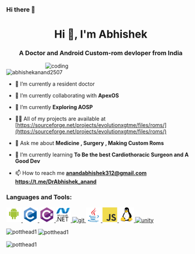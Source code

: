 ### Hi there 👋

<h1 align="center">Hi 👋, I'm Abhishek</h1>
<h3 align="center">A Doctor and Android Custom-rom devloper from India</h3>
<img align= "right" alt= "coding" width=400 src="https://media0.giphy.com/media/qgQUggAC3Pfv687qPC/giphy.gif">

<p align="left"> <img src="https://komarev.com/ghpvc/?username=abhishekanand2507&label=Profile%20views&color=0e75b6&style=flat" alt="abhishekanand2507" /> </p>

- 🔭 I’m currently a resident doctor 

- 👯 I’m currently collaborating with  **ApexOS**

- 🤝 I’m currently **Exploring AOSP**

- 👨‍💻 All of my projects are available at [https://sourceforge.net/projects/evolutionxgtme/files/roms/](https://sourceforge.net/projects/evolutionxgtme/files/roms/)

- 💬 Ask me about **Medicine , Surgery , Making Custom Roms**

- 🌱 I’m currently learning **To Be the best Cardiothoracic Surgeon and A Good Dev**

- 📫 How to reach me **anandabhishek312@gmail.com https://t.me/DrAbhishek_anand**


<h3 align="left">Languages and Tools:</h3>
<p align="left"> <a href="https://developer.android.com" target="_blank" rel="noreferrer"> <img src="https://raw.githubusercontent.com/devicons/devicon/master/icons/android/android-original-wordmark.svg" alt="android" width="40" height="40"/> </a> <a href="https://www.cprogramming.com/" target="_blank" rel="noreferrer"> <img src="https://raw.githubusercontent.com/devicons/devicon/master/icons/c/c-original.svg" alt="c" width="40" height="40"/> </a> <a href="https://www.w3schools.com/cs/" target="_blank" rel="noreferrer"> <img src="https://raw.githubusercontent.com/devicons/devicon/master/icons/csharp/csharp-original.svg" alt="csharp" width="40" height="40"/> </a> <a href="https://dotnet.microsoft.com/" target="_blank" rel="noreferrer"> <img src="https://raw.githubusercontent.com/devicons/devicon/master/icons/dot-net/dot-net-original-wordmark.svg" alt="dotnet" width="40" height="40"/> </a> <a href="https://git-scm.com/" target="_blank" rel="noreferrer"> <img src="https://www.vectorlogo.zone/logos/git-scm/git-scm-icon.svg" alt="git" width="40" height="40"/> </a> <a href="https://www.java.com" target="_blank" rel="noreferrer"> <img src="https://raw.githubusercontent.com/devicons/devicon/master/icons/java/java-original.svg" alt="java" width="40" height="40"/> </a> <a href="https://developer.mozilla.org/en-US/docs/Web/JavaScript" target="_blank" rel="noreferrer"> <img src="https://raw.githubusercontent.com/devicons/devicon/master/icons/javascript/javascript-original.svg" alt="javascript" width="40" height="40"/> </a> <a href="https://www.linux.org/" target="_blank" rel="noreferrer"> <img src="https://raw.githubusercontent.com/devicons/devicon/master/icons/linux/linux-original.svg" alt="linux" width="40" height="40"/> </a> <a href="https://unity.com/" target="_blank" rel="noreferrer"> <img src="https://www.vectorlogo.zone/logos/unity3d/unity3d-icon.svg" alt="unity" width="40" height="40"/> </a> </p>

<p><img align="left" src="https://github-readme-stats.vercel.app/api/top-langs?username=potthead1&show_icons=true&locale=en&layout=compact" alt="potthead1" /></p>

<p>&nbsp;<img align="center" src="https://github-readme-stats.vercel.app/api?username=potthead1&show_icons=true&locale=en" alt="potthead1" /></p>

<p><img align="center" src="https://github-readme-streak-stats.herokuapp.com/?user=potthead1" alt="potthead1" /></p>
